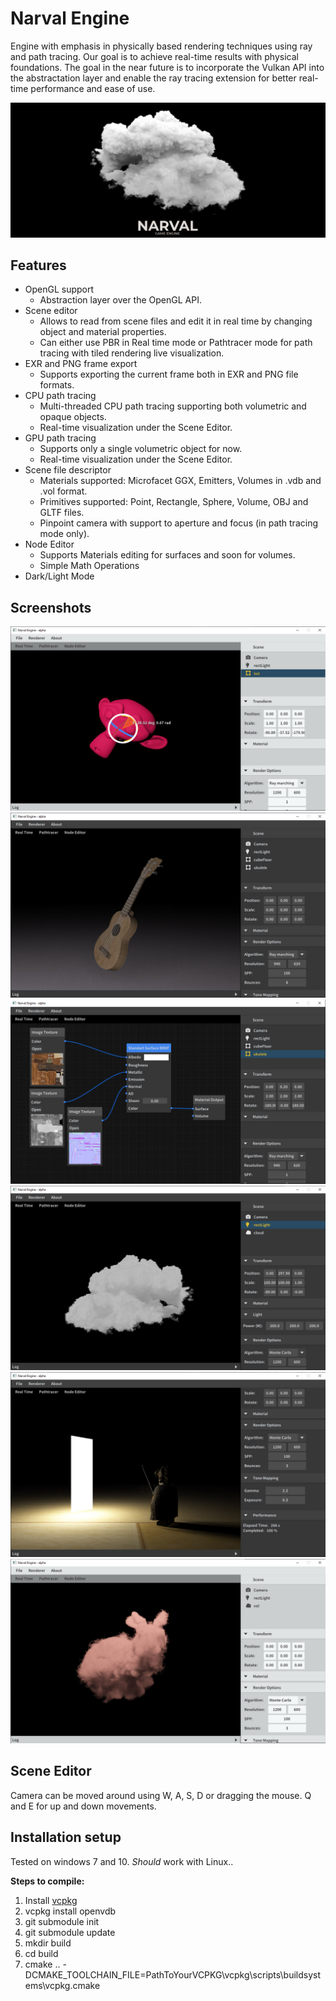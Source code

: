 
<h1>Narval Engine</h1>
<p>Engine with emphasis in physically based rendering techniques using ray and path tracing. Our goal
is to achieve real-time results with physical foundations. The goal in the near future is to incorporate the Vulkan API into
the abstractation layer and enable the ray tracing extension for better real-time performance and ease of use.</p>
<img src="resources/banner.jpg" />

<h2>Features</h2>
<ul>
<li>OpenGL support 
	<ul>
		<li>Abstraction layer over the OpenGL API.</li> 
	</ul>
</li>
<li>Scene editor
	<ul>
		<li>Allows to read from scene files and edit it in real time by changing object and material properties.</li> 
		<li>Can either use PBR in Real time mode or Pathtracer mode for path tracing with tiled rendering live visualization.</li> 
	</ul>
</li>
<li>EXR and PNG frame export 
	<ul>
		<li>Supports exporting the current frame both in EXR and PNG file formats.</li> 
	</ul>
</li>
<li>CPU path tracing
	<ul>
		<li>Multi-threaded CPU path tracing supporting both volumetric and opaque objects.</li>
		<li>Real-time visualization under the Scene Editor.</li>
	</ul>
</li>
<li>GPU path tracing
	<ul>
		<li>Supports only a single volumetric object for now.</li> 
		<li>Real-time visualization under the Scene Editor.</li>
	</ul>
</li>
<li>Scene file descriptor
	<ul>
		<li>Materials supported: Microfacet GGX, Emitters, Volumes in .vdb and .vol format.</li> 
		<li>Primitives supported: Point, Rectangle, Sphere, Volume, OBJ and GLTF files.</li> 
		<li>Pinpoint camera with support to aperture and focus (in path tracing mode only).</li> 
	</ul>
</li>
<li>Node Editor
	<ul>
		<li>Supports Materials editing for surfaces and soon for volumes.</li> 
		<li>Simple Math Operations</li> 
	</ul>
</li>
<li>Dark/Light Mode</li>
</ul>

<h2>Screenshots</h2>
<img src="resources/ss8.jpg" />
<img src="resources/ss3.jpg" />
<img src="resources/ss4.jpg" />
<img src="resources/ss5.jpg" />
<img src="resources/ss7.jpg" />
<img src="resources/ss9.jpg" />

<h2>Scene Editor</h2>
Camera can be moved around using W, A, S, D or dragging the mouse. Q and E for up and down movements.</br>

<h2>Installation setup</h2>
<p>Tested on windows 7 and 10. <i>Should</i> work with Linux..</p>
<b>Steps to compile:</b>
<ol>
<li>Install <a href="https://github.com/Microsoft/vcpkg">vcpkg</a></li>
<li>vcpkg install openvdb</li>
<li>git submodule init</li>
<li>git submodule update </li>
<li>mkdir build</li>
<li>cd build</li>
<li>cmake .. -DCMAKE_TOOLCHAIN_FILE=PathToYourVCPKG\vcpkg\scripts\buildsystems\vcpkg.cmake</li>
</ol>
